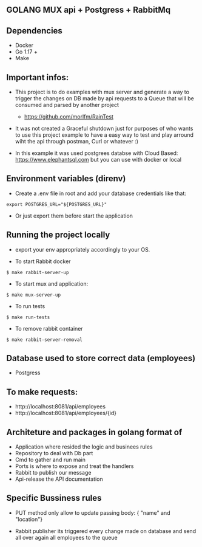 ## GOLANG MUX api + Postgress + RabbitMq

## Dependencies

- Docker
- Go 1.17 +
- Make


## Important infos:

- This project is to do examples with mux server and generate a way to trigger the changes on DB made by api requests to a Queue that will be consumed and parsed by another project


   - https://github.com/morlfm/RainTest 


- It was not created a Graceful shutdown just for purposes of who wants to use this project example to have a easy way to test and play arround wiht the api through postman, Curl or whatever :) 

- In this example it was used postgrees databse with Cloud Based: https://www.elephantsql.com but you can use with docker or local 

## Environment variables (direnv)

- Create a .env file in root and add your database credentials like that:

```
export POSTGRES_URL="${POSTGRES_URL}"
```

- Or just export them before start the application 


## Running the project locally

- export your env appropriately accordingly to your OS.

- To start Rabbit docker 

```
$ make rabbit-server-up
```

- To start mux and application:

```
$ make mux-server-up
```

- To run tests

```
$ make run-tests
```

- To remove rabbit container

```
$ make rabbit-server-removal
```

## Database used to store correct data (employees)

- Postgress


## To make requests:
 - http://localhost:8081/api/employees
 - http://localhost:8081/api/employees/{id}


## Architeture and packages in golang format of 

- Application where resided the logic and businees rules
- Repository to deal with Db part
- Cmd to gather and run main
- Ports is where to expose and treat the handlers
- Rabbit to publish our message
- Api-release the API documentation


##  Specific Bussiness rules

- PUT method only allow to update passing body: { "name" and "location"} 

- Rabbit publisher its triggered every change made on database and send all over again all employees to the queue



